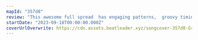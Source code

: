 ```yaml
---
mapId: "357d8"
review: "This awesome full spread  has engaging patterns,  groovy timings and nice representation that make you dance and feel the music! The fun touches with dot notes, bombs, and walls, great use of arcs & chains, and lovely v3 light show make this map shine!"
startDate: "2023-09-18T00:00:00.000Z"
coverUrlOverwrite: https://cdn.assets.beatleader.xyz/songcover-357d8-Grooveisintheheart.png
---
```

